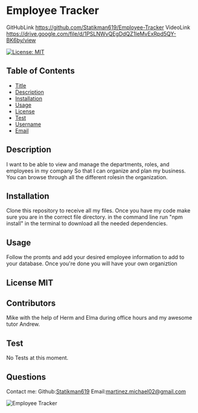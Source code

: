 # Employee Tracker

GitHubLink https://github.com/Statikman619/Employee-Tracker
VideoLink https://drive.google.com/file/d/1PSLNWvQEgDdQZ1leMvExRpd5QY-BK6by/view

  [![License: MIT](https://img.shields.io/badge/License-MIT-yellow.svg)](https://opensource.org/licenses/MIT)
  ## Table of Contents
* [Title](#Title)
* [Description](#description)
* [Installation](#installation)
* [Usage](#usage)
* [License](#license)
* [Test](#test)
* [Username](#username)
* [Email](#license)

## Description
I want to be able to view and manage the departments, roles, and employees in my company
So that I can organize and plan my business. You can browse through all the different rolesin the organization.
## Installation 
Clone this repository to receive all my files. Once you have my code make sure you are in the correct file directory.
in the command line run "npm install" in the terminal to download all the needed dependencies.
## Usage 
Follow the promts and add your desired employee information to add to your database. Once you're done you will have your own organiztion
## License MIT
## Contributors
Mike with the help of Herm and Elma during office hours and my awesome tutor Andrew.
## Test
No Tests at this moment.
## Questions
Contact me:
Github:[Statikman619](https://github.com/Statikman619)
Email:[martinez.michael02@gmail.com](https://github.com/Statikman619)


![Employee Tracker](https://user-images.githubusercontent.com/73040685/120416749-800b8b80-c312-11eb-85b5-693a1995d614.png)

